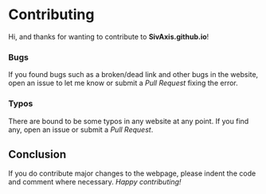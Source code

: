 # Contributing

Hi, and thanks for wanting to contribute to **SivAxis.github.io**!

### Bugs
If you found bugs such as a broken/dead link and other bugs in the website, open an issue to let me know or submit a _Pull Request_ fixing the error.

### Typos
There are bound to be some typos in any website at any point. If you find any, open an issue or submit a _Pull Request_.


## Conclusion
If you do contribute major changes to the webpage, please indent the code and comment where necessary.
*Happy contributing!*

